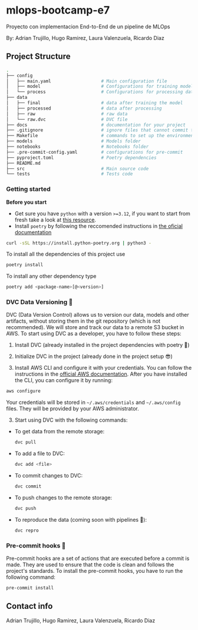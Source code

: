 # mlops-bootcamp-e7

Proyecto con implementacion End-to-End de un pipeline de MLOps

By: Adrian Trujillo, Hugo Ramirez, Laura Valenzuela, Ricardo Diaz

## Project Structure
```bash
.
├── config
│   ├── main.yaml                   # Main configuration file
│   ├── model                       # Configurations for training model
│   └── process                     # Configurations for processing data
├── data
│   ├── final                       # data after training the model
│   ├── processed                   # data after processing
│   ├── raw                         # raw data
│   └── raw.dvc                     # DVC file
├── docs                            # documentation for your project
├── .gitignore                      # ignore files that cannot commit to Git
├── Makefile                        # commands to set up the environment
├── models                          # Models folder
├── notebooks                       # Notebooks folder
├── .pre-commit-config.yaml         # configurations for pre-commit
├── pyproject.toml                  # Poetry dependencies
├── README.md
├── src                             # Main source code
└── tests                           # Tests code
```

### Getting started

**Before you start**

- Get sure you have `python` with a version `>=3.12`, if you want to start from fresh take a look at [this resource](https://wiki.python.org/moin/BeginnersGuide/Download).
- Install `poetry` by following the reccomended instructions in [the oficial documentation](https://python-poetry.org/docs/#installation)

```bash
curl -sSL https://install.python-poetry.org | python3 -
```

To install all the dependencies of this project use

```bash
poetry install
```

To install any other dependency type

```bash
poetry add <package-name>[@<version>]
```

### DVC Data Versioning 💽

DVC (Data Version Control) allows us to version our data, models and other artifacts, without storing them in the git repository (which is not recommended). We will store and track our data to a remote S3 bucket in AWS. To start using DVC as a developer, you have to follow these steps:

1. Install DVC (already installed in the project dependencies with poetry 🎉)

2. Initialize DVC in the project (already done in the project setup 😎)

3. Install AWS CLI and configure it with your credentials. You can follow the instructions in the [official AWS documentation](https://docs.aws.amazon.com/cli/latest/userguide/getting-started-install.html). After you have installed the CLI, you can configure it by running:

```bash
aws configure
```

Your credentials will be stored in `~/.aws/credentials` and `~/.aws/config` files. They will be provided by your AWS administrator.

3. Start using DVC with the following commands:

- To get data from the remote storage:

  ```bash
  dvc pull
  ```

- To add a file to DVC:

  ```bash
  dvc add <file>
  ```

- To commit changes to DVC:

  ```bash
  dvc commit
  ```

- To push changes to the remote storage:

  ```bash
  dvc push
  ```

- To reproduce the data (coming soon with pipelines 🚀):

  ```bash
  dvc repro
  ```

### Pre-commit hooks 🎣

Pre-commit hooks are a set of actions that are executed before a commit is made. They are used to ensure that the code is clean and follows the project's standards. To install the pre-commit hooks, you have to run the following command:

```bash
pre-commit install
```

## Contact info

Adrian Trujillo, Hugo Ramirez, Laura Valenzuela, Ricardo Diaz
